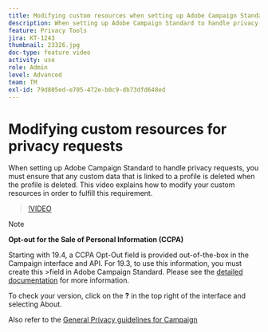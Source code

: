 ```yaml
---
title: Modifying custom resources when setting up Adobe Campaign Standard for privacy requests
description: When setting up Adobe Campaign Standard to handle privacy requests, you must ensure that any custom data that is linked to a profile is deleted when the profile is deleted. This video explains how to modify your custom resources in order to fulfill this requirement.
feature: Privacy Tools
jira: KT-1243
thumbnail: 23326.jpg
doc-type: feature video
activity: use
role: Admin
level: Advanced
team: TM
exl-id: 79d805ed-e705-472e-b0c9-db73dfd648ed
---
```

# Modifying custom resources for privacy requests

When setting up Adobe Campaign Standard to handle privacy requests, you must ensure that any custom data that is linked to a profile is deleted when the profile is deleted. This video explains how to modify your custom resources in order to fulfill this requirement.

>[!VIDEO](https://video.tv.adobe.com/v/23326?quality=12&learn=on)

>[!NOTE]
>
>**Opt-out for the Sale of Personal Information (CCPA)**
>
>Starting with 19.4, a CCPA Opt-Out field is provided out-of-the-box in the Campaign interface and API. For 19.3, to use this information, you must create this >field in Adobe Campaign Standard. Please see the [detailed documentation](https://experienceleague.adobe.com/docs/campaign-standard/using/getting-started/privacy/privacy-requests.html?lang=en#privacy-requests) for more information.
>
> To check your version, click on the **?** in the top right of the interface and selecting About.

Also refer to the [General Privacy guidelines for Campaign](https://experienceleague.adobe.com/docs/campaign-classic/using/getting-started/privacy/privacy-management.html)
